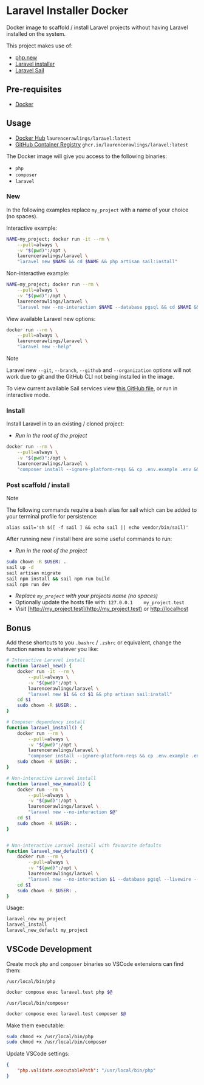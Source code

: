 # Laravel Installer Docker

Docker image to scaffold / install Laravel projects without having Laravel installed on the system.

This project makes use of:

- [php.new](https://php.new)
- [Laravel installer](https://laravel.com/docs/12.x#creating-an-application)
- [Laravel Sail](https://laravel.com/docs/12.x/sail)

## Pre-requisites

- [Docker](https://docs.docker.com/engine/install/)

## Usage

- [Docker Hub](https://hub.docker.com/r/laurencerawlings/laravel) `laurencerawlings/laravel:latest`
- [GitHub Container Registry](https://github.com/LaurenceRawlings/laravel-docker-installer/pkgs/container/laravel) `ghcr.io/laurencerawlings/laravel:latest`

The Docker image will give you access to the following binaries:

- `php`
- `composer`
- `laravel`

### New

In the following examples replace `my_project` with a name of your choice (no spaces).

Interactive example:

```bash
NAME=my_project; docker run -it --rm \
    --pull=always \
    -v "$(pwd)":/opt \
    laurencerawlings/laravel \
    "laravel new $NAME && cd $NAME && php artisan sail:install"
```

Non-interactive example:

```bash
NAME=my_project; docker run --rm \
    --pull=always \
    -v "$(pwd)":/opt \
    laurencerawlings/laravel \
    "laravel new --no-interaction $NAME --database pgsql && cd $NAME && php artisan sail:install --with=pgsql,mailpit"
```

View available Laravel new options:

```bash
docker run --rm \
    --pull=always \
    laurencerawlings/laravel \
    "laravel new --help"
```

> [!NOTE]
> Laravel new `--git`, `--branch`, `--github` and `--organization` options will not work due to git and the GitHub CLI not being installed in the image.

To view current available Sail services view [this GitHub file](https://github.com/laravel/sail/blob/1.x/src/Console/Concerns/InteractsWithDockerComposeServices.php#L15), or run in interactive mode.

### Install

Install Laravel in to an existing / cloned project:

- *Run in the root of the project*

```bash
docker run --rm \
    --pull=always \
    -v "$(pwd)":/opt \
    laurencerawlings/laravel \
    "composer install --ignore-platform-reqs && cp .env.example .env && php artisan key:generate"
```

### Post scaffold / install

> [!NOTE]
> The following commands require a bash alias for sail which can be added to your terminal profile for persistence:
> 
> `alias sail='sh $([ -f sail ] && echo sail || echo vendor/bin/sail)'`

After running new / install here are some useful commands to run:

- *Run in the root of the project*

```bash
sudo chown -R $USER: .
sail up -d
sail artisan migrate
sail npm install && sail npm run build
sail npm run dev
```

- *Replace `my_project` with your projects name (no spaces)*
- Optionally update the hosts file with: `127.0.0.1    my_project.test`
- Visit [http://my_project.test](http://my_project.test) or [http://localhost](http://localhost)

## Bonus

Add these shortcuts to you `.bashrc` / `.zshrc` or equivalent, change the function names to whatever you like:

```bash
# Interactive Laravel install
function laravel_new() {
    docker run -it --rm \
        --pull=always \
        -v "$(pwd)":/opt \
        laurencerawlings/laravel \
        "laravel new $1 && cd $1 && php artisan sail:install"
    cd $1
    sudo chown -R $USER: .
}

# Composer dependency install
function laravel_install() {
    docker run --rm \
        --pull=always \
        -v "$(pwd)":/opt \
        laurencerawlings/laravel \
        "composer install --ignore-platform-reqs && cp .env.example .env && php artisan key:generate"
    sudo chown -R $USER: .
}

# Non-interactive Laravel install
function laravel_new_manual() {
    docker run --rm \
        --pull=always \
        -v "$(pwd)":/opt \
        laurencerawlings/laravel \
        "laravel new --no-interaction $@"
    cd $1
    sudo chown -R $USER: .
}


# Non-interactive Laravel install with favourite defaults
function laravel_new_default() {
    docker run --rm \
        --pull=always \
        -v "$(pwd)":/opt \
        laurencerawlings/laravel \
        "laravel new --no-interaction $1 --database pgsql --livewire --livewire-class-components --pest && cd $1 && php artisan sail:install --with=pgsql,mailpit"
    cd $1
    sudo chown -R $USER: .
}
```

Usage:

```bash
laravel_new my_project
laravel_install
laravel_new_default my_project
```

## VSCode Development

Create mock `php` and `composer` binaries so VSCode extensions can find them:

`/usr/local/bin/php`

```bash
docker compose exec laravel.test php $@
```

`/usr/local/bin/composer`

```bash
docker compose exec laravel.test composer $@
```

Make them executable:

```bash
sudo chmod +x /usr/local/bin/php
sudo chmod +x /usr/local/bin/composer
```

Update VSCode settings:

```json
{
    "php.validate.executablePath": "/usr/local/bin/php"
}
```
